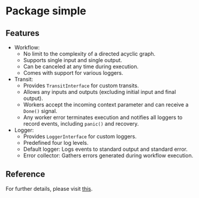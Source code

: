 # Package simple

## Features

- Workflow:
  - No limit to the complexity of a directed acyclic graph.
  - Supports single input and single output.
  - Can be canceled at any time during execution.
  - Comes with support for various loggers.
- Transit:
  - Provides `TransitInterface` for custom transits.
  - Allows any inputs and outputs (excluding initial input and final output).
  - Workers accept the incoming context parameter and can receive a `Done()` signal.
  - Any worker error terminates execution and notifies all loggers to record events, including `panic()` and recovery.
- Logger:
  - Provides `LoggerInterface` for custom loggers.
  - Predefined four log levels.
  - Default logger: Logs events to standard output and standard error.
  - Error collector: Gathers errors generated during workflow execution.

## Reference

For further details, please visit [this](https://docs.go-dag.dev.rho.social/basic-usage/use-simple.dag).